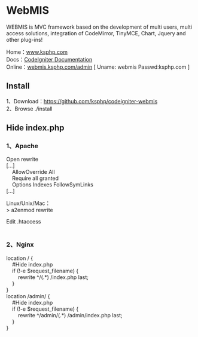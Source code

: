 <div sytle="font-size: 12px;">
<p>
<h1>WebMIS</h1>
<p>WEBMIS is MVC framework based on the development of multi users, multi access solutions, integration of CodeMirror, TinyMCE, Chart, Jquery and other plug-ins!</p>
</p>
<p>
Home：<a href="http://www.ksphp.com/" target="_blank">www.ksphp.com</a><br/>
Docs：<a href="http://www.ksphp.com/docs/CodeIgniter.html" target="_blank">CodeIgniter Documentation</a><br/>
Online：<a href="http://webmis.ksphp.com/admin" target="_blank">webmis.ksphp.com/admin</a> [ Uname: webmis Passwd:ksphp.com ]
</p>
<p>
<h2>Install</h2>
<p>
1、Download：<a href="https://github.com/ksphp/codeigniter-webmis" target="_blank">https://github.com/ksphp/codeigniter-webmis</a><br/>
2、Browse ./install 
</p>
<h2>Hide index.php</h2>
<p><h3>1、Apache</h3></p>
<p>
Open rewrite<br>
[...]<br>
&nbsp;&nbsp;&nbsp;&nbsp;AllowOverride All<br>
&nbsp;&nbsp;&nbsp;&nbsp;Require all granted<br>
&nbsp;&nbsp;&nbsp;&nbsp;Options Indexes FollowSymLinks<br>
[...]
</p>
<p>
Linux/Unix/Mac：<br>
> a2enmod rewrite
</p>
<p>
Edit .htaccess <br><br>
</p>
<h3>2、Nginx</h3>
<p>
location / {<br>
&nbsp;&nbsp;&nbsp;&nbsp;#Hide index.php<br>
&nbsp;&nbsp;&nbsp;&nbsp;if (!-e $request_filename) {<br>
&nbsp;&nbsp;&nbsp;&nbsp;&nbsp;&nbsp;&nbsp;&nbsp;rewrite ^/(.*) /index.php last;<br>
&nbsp;&nbsp;&nbsp;&nbsp;}<br>
}<br>
location /admin/ {<br>
&nbsp;&nbsp;&nbsp;&nbsp;#Hide index.php<br>
&nbsp;&nbsp;&nbsp;&nbsp;if (!-e $request_filename) {<br>
&nbsp;&nbsp;&nbsp;&nbsp;&nbsp;&nbsp;&nbsp;&nbsp;rewrite ^/admin/(.*) /admin/index.php last;<br>
&nbsp;&nbsp;&nbsp;&nbsp;}<br>
}<br>
</p>
</div>
